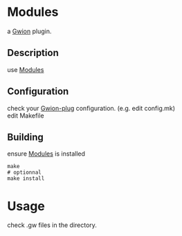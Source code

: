 # Modules
  a [Gwion](https://github.com/fennecdjay/Gwion) plugin.  
## Description
use [Modules](https://github.com/.../Modules)
## Configuration
check your [Gwion-plug](https://github.com/fennecdjay/Gwion-plug) configuration. (e.g. edit config.mk)  
edit Makefile
## Building
ensure [Modules](https://github.com/.../Modules) is installed
```
make
# optionnal
make install
```
# Usage
check .gw files in the directory.
